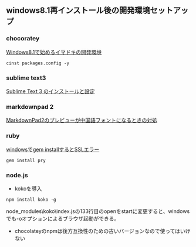 ## windows8.1再インストール後の開発環境セットアップ

### chocoratey

[Windows8.1で始めるイマドキの開発環境](http://qiita.com/koduki/items/a833d22c7d8cf6f8f55e)

`cinst packages.config -y`

### sublime text3

[Sublime Text 3 のインストールと設定](http://qiita.com/lunatea/items/53f4adcc6ea3f316e781 "Sublime Text 3 のインストールと設定")

### markdownpad 2

[MarkdownPad2のプレビューが中国語フォントになるときの対処](http://nakaji.hatenablog.com/entry/2013/12/30/232149 "MarkdownPad2のプレビューが中国語フォントになるときの対処")

### ruby

[windowsでgem installするとSSLエラー](http://qiita.com/shimoju/items/394818b4989b94680aaf)

`gem install pry`

### node.js

- kokoを導入

`npm install koko -g`

node_modules\koko\index.jsの133行目のopenをstartに変更すると、windowsでも-oオプションによるブラウザ起動ができる。

- chocolateyのnpmは後方互換性のための古いバージョンなので使ってはいけない